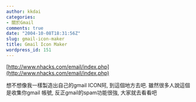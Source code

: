 ```yaml
---
author: kkdai
categories:
- 關於Gmail
comments: true
date: "2004-10-08T18:31:56Z"
slug: gmail-icon-maker
title: Gmail Icon Maker
wordpress_id: 151
---
```


[http://www.nhacks.com/email/index.php](http://www.nhacks.com/email/index.php)


想不想像我一樣製造出自己的gmail ICON阿, 到這個地方去吧. 雖然很多人說這個是收集你gmail 帳號, 反正gmail的spam功能很強, 大家就去看看吧
